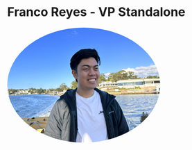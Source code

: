 # Franco Reyes - VP Standalone

<img src="IMG_5584.jpg" style="border-radius: 50%;" alt="Photo of me" width="70%"/>